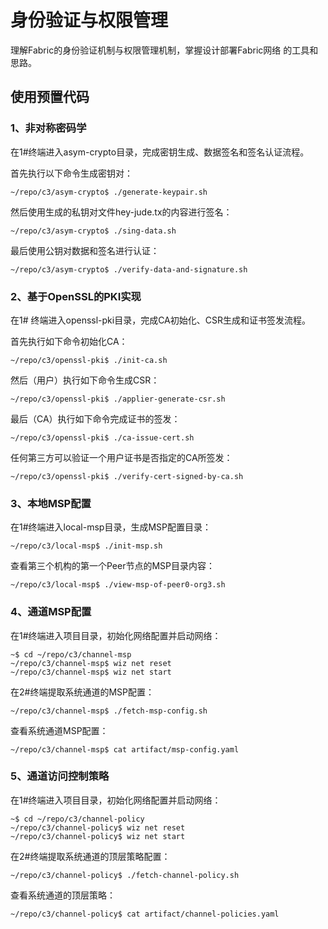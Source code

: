 # 身份验证与权限管理

理解Fabric的身份验证机制与权限管理机制，掌握设计部署Fabric网络
的工具和思路。

## 使用预置代码

### 1、非对称密码学

在1#终端进入asym-crypto目录，完成密钥生成、数据签名和签名认证流程。

首先执行以下命令生成密钥对：

```
~/repo/c3/asym-crypto$ ./generate-keypair.sh
```

然后使用生成的私钥对文件hey-jude.tx的内容进行签名：

```
~/repo/c3/asym-crypto$ ./sing-data.sh
```

最后使用公钥对数据和签名进行认证：

```
~/repo/c3/asym-crypto$ ./verify-data-and-signature.sh
```

### 2、基于OpenSSL的PKI实现

在1# 终端进入openssl-pki目录，完成CA初始化、CSR生成和证书签发流程。

首先执行如下命令初始化CA：

```
~/repo/c3/openssl-pki$ ./init-ca.sh
```

然后（用户）执行如下命令生成CSR：

```
~/repo/c3/openssl-pki$ ./applier-generate-csr.sh
```

最后（CA）执行如下命令完成证书的签发：

```
~/repo/c3/openssl-pki$ ./ca-issue-cert.sh
```

任何第三方可以验证一个用户证书是否指定的CA所签发：

```
~/repo/c3/openssl-pki$ ./verify-cert-signed-by-ca.sh
```

### 3、本地MSP配置

在1#终端进入local-msp目录，生成MSP配置目录：

```
~/repo/c3/local-msp$ ./init-msp.sh
```

查看第三个机构的第一个Peer节点的MSP目录内容：

```
~/repo/c3/local-msp$ ./view-msp-of-peer0-org3.sh
```

### 4、通道MSP配置

在1#终端进入项目目录，初始化网络配置并启动网络：

```
~$ cd ~/repo/c3/channel-msp
~/repo/c3/channel-msp$ wiz net reset
~/repo/c3/channel-msp$ wiz net start
```

在2#终端提取系统通道的MSP配置：

```
~/repo/c3/channel-msp$ ./fetch-msp-config.sh
```

查看系统通道MSP配置：

```
~/repo/c3/channel-msp$ cat artifact/msp-config.yaml
```

### 5、通道访问控制策略

在1#终端进入项目目录，初始化网络配置并启动网络：

```
~$ cd ~/repo/c3/channel-policy
~/repo/c3/channel-policy$ wiz net reset
~/repo/c3/channel-policy$ wiz net start
```

在2#终端提取系统通道的顶层策略配置：

```
~/repo/c3/channel-policy$ ./fetch-channel-policy.sh
```

查看系统通道的顶层策略：

```
~/repo/c3/channel-policy$ cat artifact/channel-policies.yaml
```